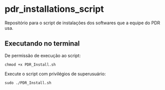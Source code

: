 # pdr_installations_script
Repositório para o script de instalações dos softwares que a equipe do PDR usa.

## Executando no terminal
De permissão de execução ao script:
```
chmod +x PDR_Install.sh
```
Execute o script com privilégios de superusuário:
```
sudo ./PDR_Install.sh
```
